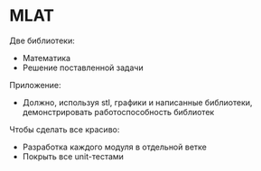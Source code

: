 # MLAT
Две библиотеки:
- Математика
- Решение поставленной задачи

Приложение:
- Должно, используя stl, графики и написанные библиотеки, демонстрировать работоспособность библиотек

Чтобы сделать все красиво:
- Разработка каждого модуля в отдельной ветке
- Покрыть все unit-тестами


